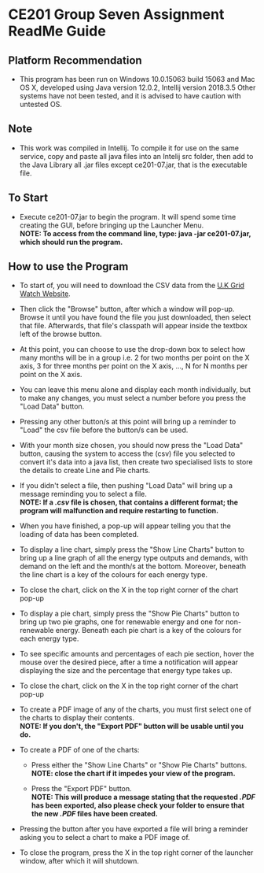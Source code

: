 # CE201 Group Seven Assignment ReadMe Guide

## Platform Recommendation
* This program has been run on Windows 10.0.15063 build 15063 and Mac OS X, developed using Java version 12.0.2, Intellij version 2018.3.5 Other systems have not been tested, and it is advised to have caution with untested OS.

## Note
* This work was compiled in Intellij. To compile it for use on the same service, copy and paste all java files into an Intelij src folder, then add to the Java Library all .jar files except ce201-07.jar, that is the executable file.

## To Start
* Execute ce201-07.jar to begin the program. It will spend some time creating the GUI, before bringing up the Launcher Menu.  
**NOTE: To access from the command line, type: java -jar ce201-07.jar, which should run the program.**

## How to use the Program
* To start of, you will need to download the CSV data from the [U.K Grid Watch Website](https://www.gridwatch.templar.co.uk/download.php). 

* Then click the "Browse" button, after which a window will pop-up. Browse it until you have found the file you just downloaded, then select that file. Afterwards, that file's classpath will appear inside the textbox left of the browse button.

* At this point, you can choose to use the drop-down box to select how many months will be in a group i.e. 2 for two months per point on 
the X axis, 3 for three months per point on the X axis, ..., N for N months per point on the X axis.

* You can leave this menu alone and display each month individually, but to make any changes, you must select a number before you press
the "Load Data" button.

* Pressing any other button/s at this point will bring up a reminder to "Load" the csv file before the button/s can be used.

* With your month size chosen, you should now press the "Load Data" button, causing the system to access the (csv) file you selected to convert it's data into a java list, then create two specialised lists to store the details to create Line and Pie charts.

* If you didn't select a file, then pushing "Load Data" will bring up a message reminding you to select a file.  
**NOTE: If a *.csv* file is chosen, that contains a different format; the program will malfunction and require restarting to function.**

* When you have finished, a pop-up will appear telling you that the loading of data has been completed.

* To display a line chart, simply press the "Show Line Charts" button to bring up a line graph of all the energy type outputs and demands, with demand on the left and the month/s at the bottom. Moreover, beneath the line chart is a key of the colours for each energy type.

* To close the chart, click on the X in the top right corner of the chart pop-up

* To display a pie chart, simply press the "Show Pie Charts" button to bring up two pie graphs, one for renewable energy and one for non-renewable energy. Beneath each pie chart is a key of the colours for each energy type.

* To see specific amounts and percentages of each pie section, hover the mouse over the desired piece, after a time a notification will
appear displaying the size and the percentage that energy type takes up.

* To close the chart, click on the X in the top right corner of the chart pop-up

* To create a PDF image of any of the charts, you must first select one of the charts to display their contents.  
**NOTE: If you don't, the "Export PDF" button will be usable until you do.**

* To create a PDF of one of the charts:
  * Press either the "Show Line Charts" or "Show Pie Charts" buttons.  
  **NOTE: close the chart if it impedes your view of the program.**
  
  * Press the "Export PDF" button.  
  **NOTE: This will produce a message stating that the requested *.PDF* has been exported, also please check your folder to ensure that the new *.PDF* files have been created.**

* Pressing the button after you have exported a file will bring a reminder asking you to select a chart to make a PDF image of.

* To close the program, press the X in the top right corner of the launcher window, after which it will shutdown.
